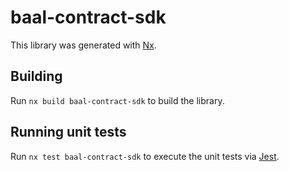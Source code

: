 # baal-contract-sdk

This library was generated with [Nx](https://nx.dev).

## Building

Run `nx build baal-contract-sdk` to build the library.

## Running unit tests

Run `nx test baal-contract-sdk` to execute the unit tests via [Jest](https://jestjs.io).
